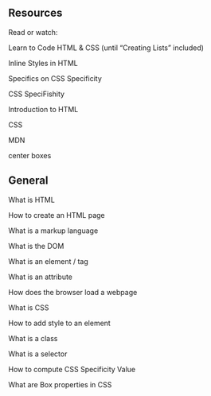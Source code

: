 ## Resources
Read or watch:

Learn to Code HTML & CSS (until “Creating Lists” included)

Inline Styles in HTML

Specifics on CSS Specificity

CSS SpeciFishity

Introduction to HTML

CSS

MDN

center boxes
## General
What is HTML

How to create an HTML page

What is a markup language

What is the DOM

What is an element / tag

What is an attribute

How does the browser load a webpage

What is CSS

How to add style to an element

What is a class

What is a selector

How to compute CSS Specificity Value

What are Box properties in CSS

